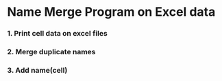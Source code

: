 # Name Merge Program on Excel data
### 1. Print cell data on excel files
### 2. Merge duplicate names
### 3. Add name(cell)